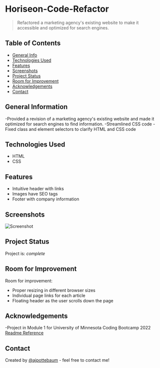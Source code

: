 # Horiseon-Code-Refactor
> Refactored a marketing agency's existing website to make it accessible and optimized for search engines.

## Table of Contents
* [General Info](#general-information)
* [Technologies Used](#technologies-used)
* [Features](#features)
* [Screenshots](#screenshots)
* [Project Status](#project-status)
* [Room for Improvement](#room-for-improvement)
* [Acknowledgements](#acknowledgements)
* [Contact](#contact)
## General Information
-Provided a revision of a marketing agency's existing website and made it optimized for search engines to find information.
-Streamlined CSS code
-Fixed class and element selectors to clarify HTML and CSS code

## Technologies Used
- HTML
- CSS

## Features
- Intuitive header with links
- Images have SEO tags
- Footer with company information

## Screenshots
![Screenshot](/Horiseonscreenshot.png)

## Project Status
Project is: _complete_


## Room for Improvement

Room for improvement:
- Proper resizing in different browser sizes
- Individual page links for each article
- Floating header as the user scrolls down the page

## Acknowledgements
-Project in Module 1 for University of Minnesota Coding Bootcamp 2022
[Readme Reference](https://www.freecodecamp.org/news/how-to-write-a-good-readme-file/)

## Contact
Created by [@ajpottebaum](git@github.com:ajpottebaum/ajpottebaum.git) - feel free to contact me!